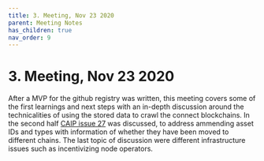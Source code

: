 ```yaml
---
title: 3. Meeting, Nov 23 2020
parent: Meeting Notes
has_children: true
nav_order: 9
---
```


# 3. Meeting, Nov 23 2020

After a MVP for the github registry was written, this meeting covers some of the first learnings and next steps with an in-depth discussion around the technicalities of using the stored data to crawl the connect blockchains.
In the second half [CAIP issue 27](https://github.com/ChainAgnostic/CAIPs/issues/27) was discussed, to address ammending asset IDs and types with information of whether they have been moved to different chains.
The last topic of discussion were different infrastructure issues such as incentivizing node operators.